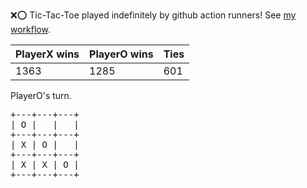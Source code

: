 :x::o: Tic-Tac-Toe played indefinitely by github action runners! See [my workflow](.github/workflows/play.yaml).

|PlayerX wins|PlayerO wins|Ties|
|-|-|-|
|1363|1285|601|

PlayerO's turn.

<pre>
+---+---+---+
| O |   |   |
+---+---+---+
| X | O |   |
+---+---+---+
| X | X | O |
+---+---+---+
</pre>